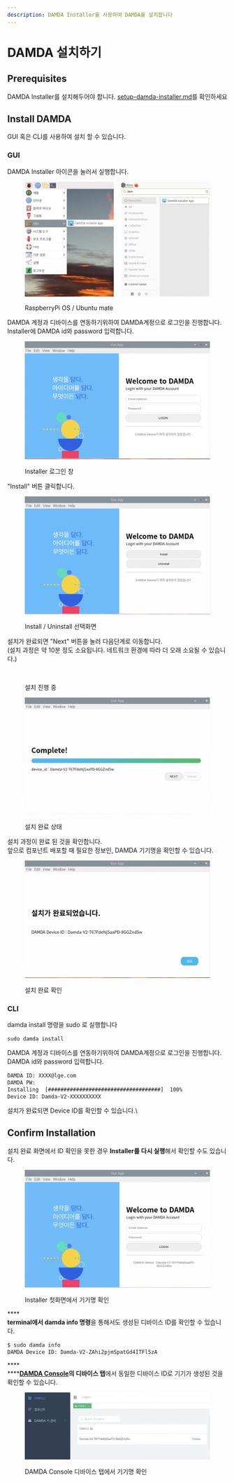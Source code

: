 ```yaml
---
description: DAMDA Installer를 사용하여 DAMDA를 설치합니다
---
```


# DAMDA 설치하기

## Prerequisites

DAMDA Installer를 설치해두어야 합니다. [setup-damda-installer.md](setup-damda-installer.md "mention")를 확인하세요

## Install DAMDA

GUI 혹은 CLI를 사용하여 설치 할 수 있습니다.

### GUI

DAMDA Installer 아이콘을 눌러서 실행합니다.&#x20;

<figure><img src="../../../.gitbook/assets/menu_installer.png" alt=""><figcaption><p>RaspberryPi OS / Ubuntu mate</p></figcaption></figure>

DAMDA 계정과 디바이스를 연동하기위하여 DAMDA계정으로 로그인을 진행합니다.\
Installer에 DAMDA id와 password 입력합니다.&#x20;

<figure><img src="../../../.gitbook/assets/image (17) (1).png" alt=""><figcaption><p>Installer 로그인 창</p></figcaption></figure>

"Install" 버튼 클릭합니다.&#x20;

<figure><img src="../../../.gitbook/assets/image (7) (4).png" alt=""><figcaption><p>Install / Uninstall 선택화면</p></figcaption></figure>

설치가 완료되면 "Next" 버튼을 눌러 다음단계로 이동합니다. \
(설치 과정은 약 10분 정도 소요됩니다. 네트워크 환경에 따라 더 오래 소요될 수 있습니다.)

<figure><img src="https://files.gitbook.com/v0/b/gitbook-x-prod.appspot.com/o/spaces%2Fl3Km0lGSEvAZ1z7FtNCb%2Fuploads%2FiVEw9LLe2TVUGYZgOPBq%2Fimage.png?alt=media&#x26;token=7bd85b06-c8f6-468d-a9fb-79c896a2a43b" alt=""><figcaption><p>설치 진행 중</p></figcaption></figure>

<figure><img src="../../../.gitbook/assets/image (3) (3).png" alt=""><figcaption><p>설치 완료 상태</p></figcaption></figure>

설치 과정이 완료 된 것을 확인합니다. \
앞으로 컴포넌트 배포할 때 필요한 정보인, DAMDA 기기명을 확인할 수 있습니다.

<figure><img src="../../../.gitbook/assets/image (37).png" alt=""><figcaption><p>설치 완료 확인</p></figcaption></figure>

### CLI

damda install 명령을 sudo 로 실행합니다

```shell
sudo damda install
```

DAMDA 계정과 디바이스를 연동하기위하여 DAMDA계정으로 로그인을 진행합니다.\
DAMDA id와 password 입력합니다.

```shell
DAMDA ID: XXXX@lge.com
DAMDA PW:
Installing  [####################################]  100%
Device ID: Damda-V2-XXXXXXXXXX
```

설치가 완료되면 Device ID를 확인할 수 있습니다.\


## Confirm Installation

설치 완료 화면에서 ID 확인을 못한 경우 **Installer를 다시 실행**해서 확인할 수도 있습니다.

<figure><img src="../../../.gitbook/assets/image (15).png" alt=""><figcaption><p>Installer 첫화면에서 기기명 확인</p></figcaption></figure>

****\
**terminal에서 damda info 명령**을 통해서도 생성된 디바이스 ID를 확인할 수 있습니다.

```shell
$ sudo damda info
DAMDA Device ID: Damda-V2-ZAhi2pjmSpatGd4ITFl5zA
```

****\
****[**DAMDA Console**](http://damda.lge.com/)**의 디바이스 탭**에서 동일한 디바이스 ID로 기기가 생성된 것을 확인할 수 있습니다.

<figure><img src="../../../.gitbook/assets/image (5) (3).png" alt=""><figcaption><p>DAMDA Console 디바이스 탭에서 기기명 확인</p></figcaption></figure>
